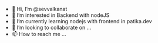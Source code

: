 - 👋 Hi, I’m @sevvalkanat
- 👀 I’m interested in Backend with nodeJS
- 🌱 I’m currently learning nodejs with frontend in patika.dev
- 💞️ I’m looking to collaborate on ...
- 📫 How to reach me ...

<!---
sevvalkanat/sevvalkanat is a ✨ special ✨ repository because its `README.md` (this file) appears on your GitHub profile.
You can click the Preview link to take a look at your changes.
--->
